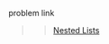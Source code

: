 problem link
>> [Nested Lists](https://www.hackerrank.com/challenges/nested-list/problem?isFullScreen=true)